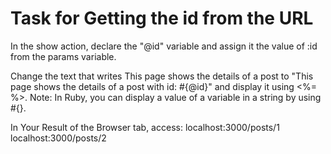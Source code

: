 # Task for Getting the id from the URL
In the show action, declare the "@id" variable and assign it the value of :id from the params variable.

Change the text that writes This page shows the details of a post to "This page shows the details of a post with id: #{@id}" and display it using <%= %>.
Note: In Ruby, you can display a value of a variable in a string by using #{}.

In Your Result of the Browser tab, access:
localhost:3000/posts/1
localhost:3000/posts/2
